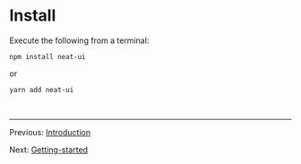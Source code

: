 # Install

Execute the following from a terminal:
```
npm install neat-ui
```
or
```
yarn add neat-ui
```

<br>

<hr style="height: 0.1em;">

Previous: [Introduction](#/doc/intro)

Next: [Getting-started](#/doc/getting-started)
